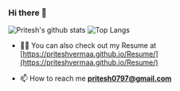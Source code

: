 ### Hi there 👋
![Pritesh's github stats](https://github-readme-stats.vercel.app/api?username=priteshvermaa&count_private=true)
![Top Langs](https://github-readme-stats.vercel.app/api/top-langs/?username=priteshvermaa&layout=compact)
- 👨‍💻 You can also check out my Resume at [https://priteshvermaa.github.io/Resume/](https://priteshvermaa.github.io/Resume/)

- 📫 How to reach me **pritesh0797@gmail.com**
